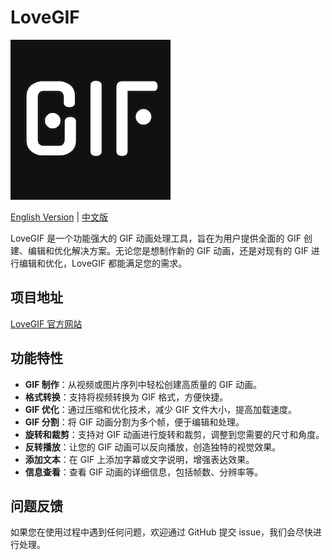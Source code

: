 # LoveGIF

![项目Logo](logo.png)

[English Version](README_EN.md) | [中文版](README.md)

LoveGIF 是一个功能强大的 GIF 动画处理工具，旨在为用户提供全面的 GIF 创建、编辑和优化解决方案。无论您是想制作新的 GIF 动画，还是对现有的 GIF 进行编辑和优化，LoveGIF 都能满足您的需求。


## 项目地址

[LoveGIF 官方网站](https://www.lovegif.top/)


## 功能特性

- **GIF 制作**：从视频或图片序列中轻松创建高质量的 GIF 动画。
- **格式转换**：支持将视频转换为 GIF 格式，方便快捷。
- **GIF 优化**：通过压缩和优化技术，减少 GIF 文件大小，提高加载速度。
- **GIF 分割**：将 GIF 动画分割为多个帧，便于编辑和处理。
- **旋转和裁剪**：支持对 GIF 动画进行旋转和裁剪，调整到您需要的尺寸和角度。
- **反转播放**：让您的 GIF 动画可以反向播放，创造独特的视觉效果。
- **添加文本**：在 GIF 上添加字幕或文字说明，增强表达效果。
- **信息查看**：查看 GIF 动画的详细信息，包括帧数、分辨率等。

## 问题反馈

如果您在使用过程中遇到任何问题，欢迎通过 GitHub 提交 issue，我们会尽快进行处理。